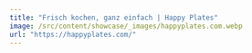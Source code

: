 ```yaml
---
title: "Frisch kochen, ganz einfach | Happy Plates"
image: /src/content/showcase/_images/happyplates.com.webp
url: "https://happyplates.com/"
---
```

